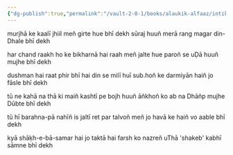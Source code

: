 ```yaml
---
{"dg-publish":true,"permalink":"/vault-2-0-1/books/alaukik-alfaaz/intikhab-e-shakeb/tu-ne-kaha-na-tha-ki-main-kashti-pe-bojh-huun/"}
---
```




murjhā ke kaalī jhiil meñ girte hue bhī dekh
sūraj huuñ merā rang magar din-Dhale bhī dekh

har chand raakh ho ke bikharnā hai raah meñ
jalte hue paroñ se uḌā huuñ mujhe bhī dekh

dushman hai raat phir bhī hai din se milī huī
sub.hoñ ke darmiyān haiñ jo fāsle bhī dekh

tū ne kahā na thā ki maiñ kashtī pe bojh huuñ
āñkhoñ ko ab na Dhāñp mujhe Dūbte bhī dekh

tū hī barahna-pā nahīñ is jaltī ret par
talvoñ meñ jo havā ke haiñ vo aable bhī dekh

kyā shāḳh-e-bā-samar hai jo taktā hai farsh ko
nazreñ uThā 'shakeb' kabhī sāmne bhī dekh
